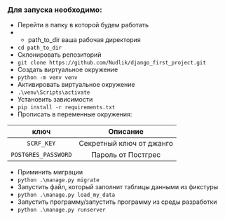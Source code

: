 ### Для запуска необходимо:

- Перейти в папку в которой будем работать
-
    - path_to_dir ваша рабочая директория
- `cd path_to_dir`
- Склонировать репозиторий
- `git clone https://github.com/Nudlik/django_first_project.git`
- Cоздать виртуальное окружение
- `python -m venv venv`
- Активировать виртуальное окружение
- `.\venv\Scripts\activate`
- Установить зависимости
- `pip install -r requirements.txt`
- Прописать в переменные окружения:

|        ключ         |         Описание         |
|:-------------------:|:------------------------:|
|     `SCRF_KEY`      | Секретный ключ от джанго |
| `POSTGRES_PASSWORD` |    Пароль от Постгрес    |

- Приминить миграции
- `python .\manage.py migrate`
- Запустить файл, который заполнит таблицы данными из фикстуры
- `python .\manage.py load_my_data`
- Запустить программу/запустить программу из среды разработки
- `python .\manage.py runserver`